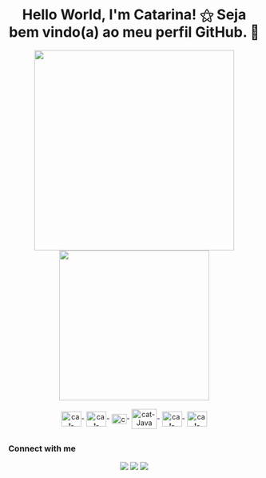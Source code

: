 <h1 align="center">
  Hello World, I'm Catarina! ⚝ Seja bem vindo(a) ao meu perfil GitHub. 🤍
</h1>

<div align="center">
<a href="https://github.com/catarinaguima">
  <img align="center"  width="400" src="https://github-readme-stats.vercel.app/api?username=catarinaguima&show_icons=true&count_private=true&theme=radical" />
  <img align="center"  width="300" src="https://github-readme-stats.vercel.app/api/top-langs/?username=catarinaguima&layout=compact&theme=radical" /> 
</a>
</div>


<div style="display: inline_block" align="center"><br>
 <img align="center" alt="cat-HTML" height="30" width="40" src="https://cdn.jsdelivr.net/gh/devicons/devicon/icons/html5/html5-original-wordmark.svg" />-
 <img align="center" alt="cat-CSS" height="30" width="40" src="https://cdn.jsdelivr.net/gh/devicons/devicon/icons/css3/css3-original-wordmark.svg" />-
 <img align="center" alt="cat-JavaScript" height="20" width="30" src="https://cdn.jsdelivr.net/gh/devicons/devicon/icons/javascript/javascript-original.svg" />-
 <img align="center" alt="cat-Java" height="40" width="50" src="https://cdn.jsdelivr.net/gh/devicons/devicon/icons/java/java-original-wordmark.svg" />-
 <img align="center" alt="cat-react" height="30" width="40" src="https://cdn.jsdelivr.net/gh/devicons/devicon/icons/react/react-original-wordmark.svg" />-
 <img align="center" alt="cat-python" height="30" width="40" src="https://cdn.jsdelivr.net/gh/devicons/devicon/icons/python/python-original-wordmark.svg" />              </div>

##
<h3 align="justify">
  Connect with me
</h3>

<div align="center"> 
  <a href="https://www.instagram.com/catarinaguimaraess/" target="_blank"><img src="https://img.shields.io/badge/-Instagram-%23E4405F?style=for-the-badge&logo=instagram&logoColor=white" target="_blank"></a>
  <a href ="mailto:catarina.guimaraes15@gmail.com"><img src="https://img.shields.io/badge/-Gmail-%23333?style=for-the-badge&logo=gmail&logoColor=white" target="_blank"></a>
  <a href="https://www.linkedin.com/in/catarina-guimar%C3%A3es-49253676/" target="_blank"><img src="https://img.shields.io/badge/-LinkedIn-%230077B5?style=for-the-badge&logo=linkedin&logoColor=white" target="_blank"></a> 
</div>


